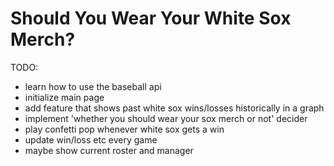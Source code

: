 # Should You Wear Your White Sox Merch?

TODO: 
- learn how to use the baseball api
- initialize main page
- add feature that shows past white sox wins/losses historically in a graph
- implement 'whether you should wear your sox merch or not' decider
- play confetti pop whenever white sox gets a win
- update win/loss etc every game
- maybe show current roster and manager
